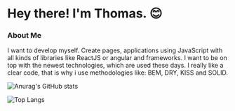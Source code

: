 # Hey there! I'm Thomas. 😊

### About Me

I want to develop myself. Create pages, applications using JavaScript with all kinds of libraries like ReactJS or angular and frameworks. I want to be on top with the newest technologies, which are used these days. I really like a clear code, that is why i use methodologies like: BEM, DRY, KISS and SOLID.

![Anurag's GitHub stats](https://github-readme-stats.vercel.app/api?username=tomaszbortacki&show_icons=true&theme=radical)

![Top Langs](https://github-readme-stats.vercel.app/api/top-langs/?username=tomaszbortacki&layout=radical&text_color=ffffff&bg_color=141321)
